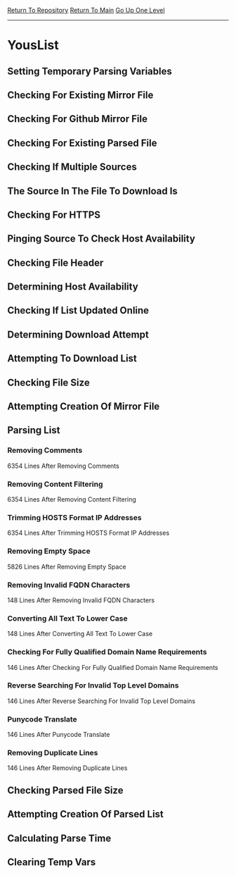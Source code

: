 [Return To Repository](https://github.com/deathbybandaid/piholeparser/)
[Return To Main](https://github.com/deathbybandaid/piholeparser/blob/master/RecentRunLogs/Mainlog.md)
[Go Up One Level](https://github.com/deathbybandaid/piholeparser/blob/master/RecentRunLogs/TopLevelScripts/30-Processing-External-Blacklists.md)
____________________________________
# YousList
## Setting Temporary Parsing Variables
## Checking For Existing Mirror File
## Checking For Github Mirror File
## Checking For Existing Parsed File
## Checking If Multiple Sources
## The Source In The File To Download Is
## Checking For HTTPS
## Pinging Source To Check Host Availability
## Checking File Header
## Determining Host Availability
## Checking If List Updated Online
## Determining Download Attempt
## Attempting To Download List
## Checking File Size
## Attempting Creation Of Mirror File
## Parsing List
### Removing Comments
6354 Lines After Removing Comments
### Removing Content Filtering
6354 Lines After Removing Content Filtering
### Trimming HOSTS Format IP Addresses
6354 Lines After Trimming HOSTS Format IP Addresses
### Removing Empty Space
5826 Lines After Removing Empty Space
### Removing Invalid FQDN Characters
148 Lines After Removing Invalid FQDN Characters
### Converting All Text To Lower Case
148 Lines After Converting All Text To Lower Case
### Checking For Fully Qualified Domain Name Requirements
146 Lines After Checking For Fully Qualified Domain Name Requirements
### Reverse Searching For Invalid Top Level Domains
146 Lines After Reverse Searching For Invalid Top Level Domains
### Punycode Translate
146 Lines After Punycode Translate
### Removing Duplicate Lines
146 Lines After Removing Duplicate Lines
## Checking Parsed File Size
## Attempting Creation Of Parsed List
## Calculating Parse Time
## Clearing Temp Vars
